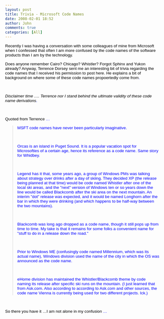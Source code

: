 ```yaml
---
layout: post
title: Trivia - Microsoft Code Names
date: 2008-02-01 18:52
author: John
comments: true
categories: [All]
---
```

<P class=MsoNormal><FONT face=Arial color=#000000 size=2><SPAN style="FONT-SIZE: 10pt; COLOR: blue; FONT-FAMILY: Arial"><FONT color=#000000>Recently I was having a conversation with some colleagues of mine from Microsoft when I confessed that often I am more confused by the code names of the software products than I am by the technology. </FONT></SPAN></FONT></P> <P class=MsoNormal><FONT face=Arial color=#000000 size=2><SPAN style="FONT-SIZE: 10pt; COLOR: blue; FONT-FAMILY: Arial"><FONT color=#000000>Does anyone remember Cairo? Chicago? Whistler? Forgot Sphinx and Yukon already? Anyway, Terrence Dorsey sent me an interesting bit of trivia regarding the code names that I received his permission to post here. He explains a bit of background on where some of these code names propoertedly come from</FONT>.</SPAN></FONT></P> <P class=MsoNormal><FONT face=Arial size=2><SPAN style="FONT-SIZE: 10pt; COLOR: blue; FONT-FAMILY: Arial"><EM></EM></SPAN></FONT>&nbsp;</P> <P class=MsoNormal><FONT face=Arial color=#000000 size=2><SPAN style="FONT-SIZE: 10pt; COLOR: blue; FONT-FAMILY: Arial"><EM><FONT color=#000000>Disclaimer time …. Terrence nor I stand behind the ultimate validity of these code name derivations</FONT>.&nbsp;</EM></SPAN></FONT></P> <P class=MsoNormal><FONT face=Arial size=2><SPAN style="FONT-SIZE: 10pt; COLOR: blue; FONT-FAMILY: Arial"></SPAN></FONT>&nbsp;</P> <P class=MsoNormal><FONT face=Arial color=#000000 size=2><SPAN style="FONT-SIZE: 10pt; COLOR: blue; FONT-FAMILY: Arial"><FONT color=#000000>Quoted from Terrence</FONT> …</SPAN></FONT></P> <BLOCKQUOTE dir=ltr style="MARGIN-RIGHT: 0px"> <P class=MsoNormal><FONT face=Arial color=#000000 size=2><SPAN style="FONT-SIZE: 10pt; COLOR: blue; FONT-FAMILY: Arial">MSFT code names have never been particularly imaginative.</SPAN></FONT></P> <P class=MsoNormal><FONT face=Arial size=2><SPAN style="FONT-SIZE: 10pt; COLOR: blue; FONT-FAMILY: Arial"></SPAN></FONT><FONT face=Arial size=2><SPAN style="FONT-SIZE: 10pt; COLOR: blue; FONT-FAMILY: Arial"></SPAN></FONT>&nbsp;</P> <P class=MsoNormal><FONT face=Arial color=#000000 size=2><SPAN style="FONT-SIZE: 10pt; COLOR: blue; FONT-FAMILY: Arial">Orcas is an island in <?xml:namespace prefix = st1 /><st1:place w:st="on">Puget Sound</st1:place>. It is a popular vacation spot for Microsofties of a certain age, hence its reference as a code name. Same story for Whidbey. </SPAN></FONT></P> <P class=MsoNormal><FONT face=Arial size=2><SPAN style="FONT-SIZE: 10pt; COLOR: blue; FONT-FAMILY: Arial"></SPAN></FONT><FONT face=Arial size=2><SPAN style="FONT-SIZE: 10pt; COLOR: blue; FONT-FAMILY: Arial"></SPAN></FONT>&nbsp;</P> <P class=MsoNormal><FONT face=Arial color=#000000 size=2><SPAN style="FONT-SIZE: 10pt; COLOR: blue; FONT-FAMILY: Arial">Legend has it that, some years ago,&nbsp;a group of Windows PMs was talking about strategy over drinks after a day of skiing. They decided XP (the release being planned at that time) would be code named Whistler after one of the local ski areas, and the "next" version of Windows ten or so years down the line would be called Blackcomb after the ski area on the next mountain. An interim "dot" release was expected, and it would be named Longhorn after the bar in which they were drinking (and which happens to be half-way between the two mountains).</SPAN></FONT></P> <P class=MsoNormal><FONT face=Arial size=2><SPAN style="FONT-SIZE: 10pt; COLOR: blue; FONT-FAMILY: Arial"></SPAN></FONT><FONT face=Arial size=2><SPAN style="FONT-SIZE: 10pt; COLOR: blue; FONT-FAMILY: Arial"></SPAN></FONT>&nbsp;</P> <P class=MsoNormal><FONT face=Arial color=#000000 size=2><SPAN style="FONT-SIZE: 10pt; COLOR: blue; FONT-FAMILY: Arial">Blackcomb was long ago dropped as a code name, though it still pops up from time to time. My take is that it remains for some folks a convenient name for "stuff to do in a release down the road."</SPAN></FONT></P> <P class=MsoNormal><FONT face=Arial size=2><SPAN style="FONT-SIZE: 10pt; COLOR: blue; FONT-FAMILY: Arial"></SPAN></FONT><FONT face=Arial size=2><SPAN style="FONT-SIZE: 10pt; COLOR: blue; FONT-FAMILY: Arial"></SPAN></FONT>&nbsp;</P> <P class=MsoNormal><FONT face=Arial color=#000000 size=2><SPAN style="FONT-SIZE: 10pt; COLOR: blue; FONT-FAMILY: Arial">Prior to Windows ME (confusingly code named Millennium, which was its actual name), Windows division used the name of the city in which the OS was announced as the code name.</SPAN></FONT></P> <P class=MsoNormal><FONT face=Arial size=2><SPAN style="FONT-SIZE: 10pt; COLOR: blue; FONT-FAMILY: Arial"></SPAN></FONT><FONT face=Arial size=2><SPAN style="FONT-SIZE: 10pt; COLOR: blue; FONT-FAMILY: Arial"></SPAN></FONT>&nbsp;</P> <P class=MsoNormal><FONT color=#000000><FONT face=Arial size=2><SPAN style="FONT-SIZE: 10pt; COLOR: blue; FONT-FAMILY: Arial">eHome division has maintained the Whistler/Blackcomb theme by code naming its </SPAN></FONT><FONT face=Arial size=2><SPAN style="FONT-SIZE: 10pt; COLOR: blue; FONT-FAMILY: Arial">release after specific ski runs on the mountain. (I just learned that from Ask.com. Also according to according to Ask.com and other sources, the code name <st1:city w:st="on"><st1:place w:st="on">Vienna</st1:place></st1:city> is currently being used for two different projects. Ick.)</SPAN></FONT></FONT></P></BLOCKQUOTE> <P class=MsoNormal><FONT face=Arial size=2><SPAN style="FONT-SIZE: 10pt; COLOR: blue; FONT-FAMILY: Arial"></SPAN></FONT>&nbsp;</P> <P class=MsoNormal><FONT face=Arial color=#000000 size=2><SPAN style="FONT-SIZE: 10pt; COLOR: blue; FONT-FAMILY: Arial"><FONT color=#000000>So there you have it …I am not alone in my confusion </FONT>…</SPAN></FONT></P> <P class=MsoNormal><FONT face=Arial color=#000000 size=2><SPAN style="FONT-SIZE: 10pt; COLOR: blue; FONT-FAMILY: Arial"></SPAN></FONT>&nbsp;</P>


